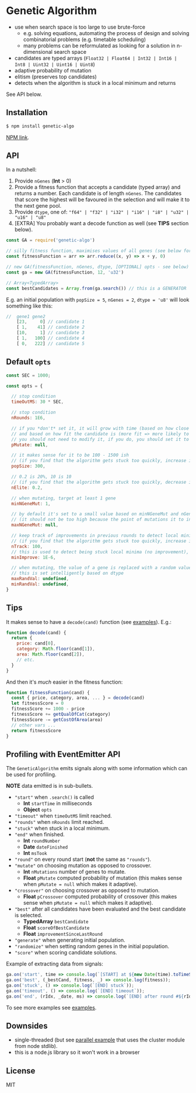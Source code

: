 # Genetic Algorithm

- use when search space is too large to use brute-force
  - e.g. solving equations, automating the process of design and solving
    combinatorial problems (e.g. timetable scheduling)
  - many problems can be reformulated as looking for a solution in
    n-dimensional search space
- candidates are typed arrays (`Float32 | Float64 | Int32 | Int16 | Int8 | Uint32 | Uint16 | Uint8`)
- adaptive probability of mutation
- elitism (preserves top candidates)
- detects when the algorithm is stuck in a local minimum and returns

See API below.

## Installation

```sh
$ npm install genetic-algo
```

[NPM link](https://www.npmjs.com/package/genetic-algo).

## API

In a nutshell:

1. Provide `nGenes` (**Int** &gt; 0)
2. Provide a fitness function that accepts a candidate (typed array) and
   returns a number. Each candidate is of length `nGenes`. The candidates that score the highest will be favoured in the
   selection and will make it to the next gene pool.
3. Provide `dtype`, one of: `"f64" | "f32" | "i32" | "i16" | "i8" | "u32" | "u16" | "u8"`
4. [EXTRA] You probably want a decode function as well (see **TIPS** section below).

```js
const GA = require('genetic-algo')

// silly fitness function, maximises values of all genes (see below for a better example)
const fitnessFunction = arr => arr.reduce((x, y) => x + y, 0) 

// new GA(fitnessFunction, nGenes, dtype, [OPTIONAL] opts - see below) 
const ga = new GA(fitnessFunction, 12, 'u32')

// Array<TypedArray>
const bestCandidates = Array.from(ga.search()) // this is a GENERATOR
```

E.g. an initial population with `popSize = 5`, `nGenes = 2`, `dtype = 'u8'` will look something like this:

```js
//  gene1 gene2 
    [23,     0] // candidate 1
    [ 1,    41] // candidate 2
    [10,     1] // candidate 3
    [ 1,   100] // candidate 4
    [ 0,   222] // candidate 5
```

## Default `opts`

```js
const SEC = 1000;

const opts = {

  // stop condition 
  timeOutMS: 30 * SEC, 

  // stop condition
  nRounds: 1E6,      

  // if you *don't* set it, it will grow with time (based on how close timeTaken is to timeOutMS)
  // and based on how fit the candidate is (more fit => more likely to use mutation)
  // you should not need to modify it, if you do, you should set it to a small value e.g. 0.05
  pMutate: null,       

  // it makes sense for it to be 100 - 1500 ish
  // (if you find that the algorithm gets stuck too quickly, increase it)
  popSize: 300,        

  // 0.2 is 20%, 10 is 10
  // (if you find that the algorithm gets stuck too quickly, decrease it)
  nElite: 0.2,         

  // when mutating, target at least 1 gene
  minNGeneMut: 1,      

  // by default it's set to a small value based on minNGeneMut and nGenes (the more genes, the higer it is)
  // (it should not be too high because the point of mutations it to introduce novelty in a controlled way)
  maxNGeneMut: null,     

  // keep track of improvements in previous rounds to detect local minima
  // (if you find that the algorithm gets stuck too quickly, increase it)
  nTrack: 100,          
  // this is used to detect being stuck local minima (no improvement), you should not need to change it
  minImprove: 1E-6,    

  // when mutating, the value of a gene is replaced with a random value
  // this is set intelligently based on dtype
  maxRandVal: undefined,
  minRandVal: undefined,
}
```

## Tips

It makes sense to have a `decode(cand)` function (see [examples](https://github.com/nl253/GeneticAlgo-JS/tree/master/examples)).  E.g.:

```js
function decode(cand) {
  return {
    price: cand[0],
    category: Math.floor(cand[1]),
    area: Math.floor(cand[2]),
    // etc.
  }
}
```

And then it's *much* easier in the fitness function:

```js
function fitnessFunction(cand) {
  const { price, category, area, ... } = decode(cand)
  let fitnessScore = 0
  fitnessScore += 1000 - price
  fitnessScore += getQualOfCat(category)
  fitnessScore -= getCostOfArea(area)
  // other vars ...
  return fitnessScore
}
```

## Profiling with EventEmitter API

The `GeneticAlgorithm` emits signals along with some information
which can be used for profiling.

**NOTE** data emitted is in sub-bullets.

- `"start"` when `.search()` is called
  - **Int** `startTime` in milliseconds
  - **Object** `opts`
- `"timeout"` when `timeOutMS` limit reached.
- `"rounds"` when `nRounds` limit reached.
- `"stuck"` when stuck in a local minimum.
- `"end"` when finished.
  - **Int** `roundNumber`
  - **Date** `dateFinished`
  - **Int** `msTook`
- `"round"` on every round start (**not** the same as `"rounds"`).
- `"mutate"` on choosing mutation as opposed to crossover.
  - **Int** `nMutations` number of genes to mutate.
  - **Float** `pMutate` computed probability of mutation (this makes sense when `pMutate = null` which makes it adaptive).
- `"crossover"` on choosing crossover as opposed to mutation.
  - **Float** `pCrossover` computed probability of crossover (this makes sense when `pMutate = null` which makes it adaptive).
- `"best"` after all candidates have been evaluated and the best candidate is selected.
  - **TypedArray** `bestCandidate`
  - **Float** `scoreOfBestCandidate`
  - **Float** `improvementSinceLastRound`
- `"generate"` when generating initial population.
- `"randomize"` when setting random genes in the initial population.
- `"score"` when scoring candidate solutions.

Example of extracting data from signals:

```js
ga.on('start', time => console.log(`[START] at ${new Date(time).toTimeString()}`));
ga.on('best', (_bestCand, fitness, _) => console.log(fitness));
ga.on('stuck', () => console.log(`[END] stuck`));
ga.on('timeout', () => console.log(`[END] timeout`));
ga.on('end', (rIdx, _date, ms) => console.log(`[END] after round #${rIdx} (took ${ms / SEC}sec)`));
```

To see more examples see [examples](https://github.com/nl253/GeneticAlgo-JS/tree/master/examples).

## Downsides

- single-threaded (but see [parallel example](https://github.com/nl253/GeneticAlgo-JS/blob/master/examples/parallel.js) that uses the cluster module from node stdlib).
- this is a node.js library so it won't work in a browser

## License

MIT
